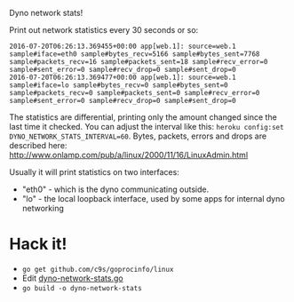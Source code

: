 Dyno network stats!

Print out network statistics every 30 seconds or so:

```
2016-07-20T06:26:13.369455+00:00 app[web.1]: source=web.1 sample#iface=eth0 sample#bytes_recv=5166 sample#bytes_sent=7768 sample#packets_recv=16 sample#packets_sent=18 sample#recv_error=0 sample#sent_error=0 sample#recv_drop=0 sample#sent_drop=0
2016-07-20T06:26:13.369477+00:00 app[web.1]: source=web.1 sample#iface=lo sample#bytes_recv=0 sample#bytes_sent=0 sample#packets_recv=0 sample#packets_sent=0 sample#recv_error=0 sample#sent_error=0 sample#recv_drop=0 sample#sent_drop=0
```

The statistics are differential, printing only the amount changed since the last time it checked. You can adjust the interval like this: `heroku config:set DYNO_NETWORK_STATS_INTERVAL=60`. Bytes, packets, errors and drops are described here: http://www.onlamp.com/pub/a/linux/2000/11/16/LinuxAdmin.html

Usually it will print statistics on two interfaces:

* "eth0" - which is the dyno communicating outside.
* "lo" - the local loopback interface, used by some apps for internal dyno networking

# Hack it!

* `go get github.com/c9s/goprocinfo/linux`
* Edit [dyno-network-stats.go](dyno-network-stats.go)
* `go build -o dyno-network-stats`
